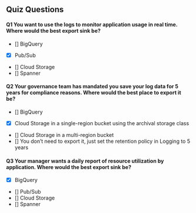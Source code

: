 ## Quiz Questions

#### Q1 You want to use the logs to monitor application usage in real time. Where would the best export sink be?

- [] BigQuery
- [x] Pub/Sub
- [] Cloud Storage
- [] Spanner


#### Q2 Your governance team has mandated you save your log data for 5 years for compliance reasons. Where would the best place to export it be?

- [] BigQuery
- [x] Cloud Storage in a single-region bucket using the archival storage class
- [] Cloud Storage in a multi-region bucket
- [] You don’t need to export it, just set the retention policy in Logging to 5 years


#### Q3 Your manager wants a daily report of resource utilization by application. Where would the best export sink be?

- [x] BigQuery
- [] Pub/Sub
- [] Cloud Storage
- [] Spanner
